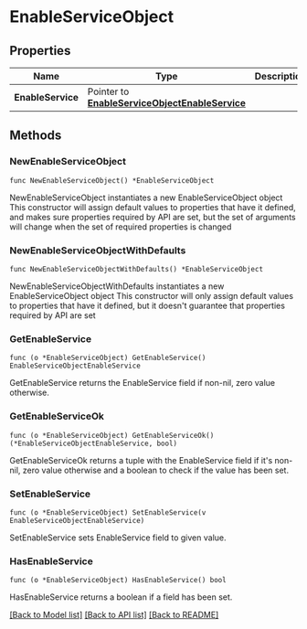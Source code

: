 # EnableServiceObject

## Properties

Name | Type | Description | Notes
------------ | ------------- | ------------- | -------------
**EnableService** | Pointer to [**EnableServiceObjectEnableService**](EnableServiceObjectEnableService.md) |  | [optional] 

## Methods

### NewEnableServiceObject

`func NewEnableServiceObject() *EnableServiceObject`

NewEnableServiceObject instantiates a new EnableServiceObject object
This constructor will assign default values to properties that have it defined,
and makes sure properties required by API are set, but the set of arguments
will change when the set of required properties is changed

### NewEnableServiceObjectWithDefaults

`func NewEnableServiceObjectWithDefaults() *EnableServiceObject`

NewEnableServiceObjectWithDefaults instantiates a new EnableServiceObject object
This constructor will only assign default values to properties that have it defined,
but it doesn't guarantee that properties required by API are set

### GetEnableService

`func (o *EnableServiceObject) GetEnableService() EnableServiceObjectEnableService`

GetEnableService returns the EnableService field if non-nil, zero value otherwise.

### GetEnableServiceOk

`func (o *EnableServiceObject) GetEnableServiceOk() (*EnableServiceObjectEnableService, bool)`

GetEnableServiceOk returns a tuple with the EnableService field if it's non-nil, zero value otherwise
and a boolean to check if the value has been set.

### SetEnableService

`func (o *EnableServiceObject) SetEnableService(v EnableServiceObjectEnableService)`

SetEnableService sets EnableService field to given value.

### HasEnableService

`func (o *EnableServiceObject) HasEnableService() bool`

HasEnableService returns a boolean if a field has been set.


[[Back to Model list]](../README.md#documentation-for-models) [[Back to API list]](../README.md#documentation-for-api-endpoints) [[Back to README]](../README.md)


